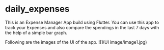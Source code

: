 # daily_expenses
This is an Expense Manager App build using Flutter. You can use this app to track your Expenses and also compare the spendings in the last 7 days with the help of a simple bar graph.

Following are the images of the UI of the app.
![](UI image/image1.jpg)
